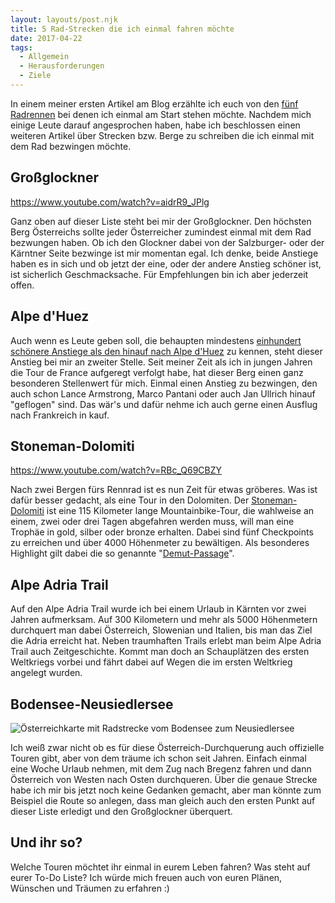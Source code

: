 ```yaml
---
layout: layouts/post.njk
title: 5 Rad-Strecken die ich einmal fahren möchte
date: 2017-04-22
tags:
  - Allgemein
  - Herausforderungen
  - Ziele
---
```


In einem meiner ersten Artikel am Blog erzählte ich euch von den [fünf Radrennen](/fuenf-radrennen-bei-denen-ich-einmal-start-stehen-moechte/) bei denen ich einmal am Start stehen möchte. Nachdem mich einige Leute darauf angesprochen haben, habe ich beschlossen einen weiteren Artikel über Strecken bzw. Berge zu schreiben die ich einmal mit dem Rad bezwingen möchte.

## Großglockner

https://www.youtube.com/watch?v=aidrR9_JPlg

Ganz oben auf dieser Liste steht bei mir der Großglockner. Den höchsten Berg Österreichs sollte jeder Österreicher zumindest einmal mit dem Rad bezwungen haben. Ob ich den Glockner dabei von der Salzburger- oder der Kärntner Seite bezwinge ist mir momentan egal. Ich denke, beide Anstiege haben es in sich und ob jetzt der eine, oder der andere Anstieg schöner ist, ist sicherlich Geschmacksache. Für Empfehlungen bin ich aber jederzeit offen.

## Alpe d'Huez

Auch wenn es Leute geben soll, die behaupten mindestens [einhundert schönere Anstiege als den hinauf nach Alpe d'Huez](http://www.cycling-challenge.com/100-cycling-climbs-better-than-alpe-dhuez/) zu kennen, steht dieser Anstieg bei mir an zweiter Stelle. Seit meiner Zeit als ich in jungen Jahren die Tour de France aufgeregt verfolgt habe, hat dieser Berg einen ganz besonderen Stellenwert für mich. Einmal einen Anstieg zu bezwingen, den auch schon Lance Armstrong, Marco Pantani oder auch Jan Ullrich hinauf "geflogen" sind. Das wär's und dafür nehme ich auch gerne einen Ausflug nach Frankreich in kauf.

## Stoneman-Dolomiti

https://www.youtube.com/watch?v=RBc_Q69CBZY

Nach zwei Bergen fürs Rennrad ist es nun Zeit für etwas gröberes. Was ist dafür besser gedacht, als eine Tour in den Dolomiten. Der [Stoneman-Dolomiti](http://www.stoneman.it/de/stoneman-dolomiti) ist eine 115 Kilometer lange Mountainbike-Tour, die wahlweise an einem, zwei oder drei Tagen abgefahren werden muss, will man eine Trophäe in gold, silber oder bronze erhalten. Dabei sind fünf Checkpoints zu erreichen und über 4000 Höhenmeter zu bewältigen. Als besonderes Highlight gilt dabei die so genannte "[Demut-Passage](https://www.youtube.com/results?search_query=demut-passage&page=&utm_source=opensearch)".

## Alpe Adria Trail

Auf den Alpe Adria Trail wurde ich bei einem Urlaub in Kärnten vor zwei Jahren aufmerksam. Auf 300 Kilometern und mehr als 5000 Höhenmetern durchquert man dabei Österreich, Slowenian und Italien, bis man das Ziel die Adria erreicht hat. Neben traumhaften Trails erlebt man beim Alpe Adria Trail auch Zeitgeschichte. Kommt man doch an Schauplätzen des ersten Weltkriegs vorbei und fährt dabei auf Wegen die im ersten Weltkrieg angelegt wurden.

## Bodensee-Neusiedlersee

![Österreichkarte mit Radstrecke vom Bodensee zum Neusiedlersee](oesterreich-durchquerung-1024x486.png)

Ich weiß zwar nicht ob es für diese Österreich-Durchquerung auch offizielle Touren gibt, aber von dem träume ich schon seit Jahren. Einfach einmal eine Woche Urlaub nehmen, mit dem Zug nach Bregenz fahren und dann Österreich von Westen nach Osten durchqueren. Über die genaue Strecke habe ich mir bis jetzt noch keine Gedanken gemacht, aber man könnte zum Beispiel die Route so anlegen, dass man gleich auch den ersten Punkt auf dieser Liste erledigt und den Großglockner überquert.

## Und ihr so?

Welche Touren möchtet ihr einmal in eurem Leben fahren? Was steht auf eurer To-Do Liste? Ich würde mich freuen auch von euren Plänen, Wünschen und Träumen zu erfahren :)
